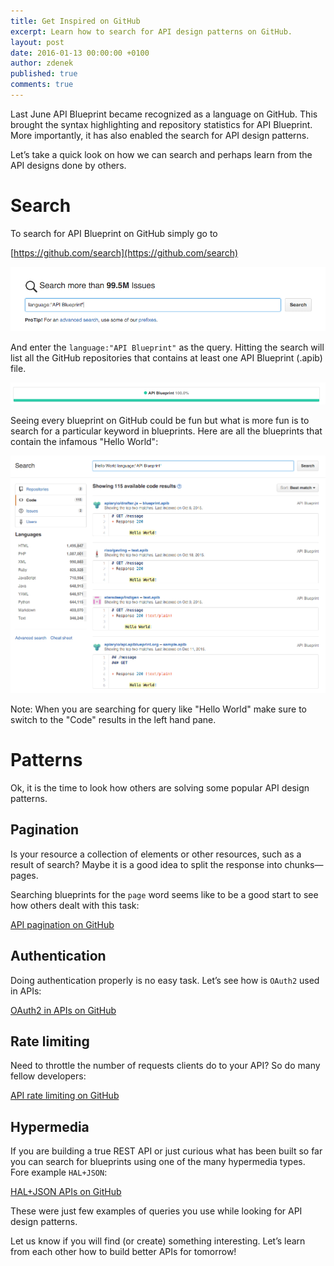 ```yaml
---
title: Get Inspired on GitHub
excerpt: Learn how to search for API design patterns on GitHub.
layout: post
date: 2016-01-13 00:00:00 +0100
author: zdenek
published: true
comments: true
---
```


Last June API Blueprint became recognized as a language on GitHub.
This brought the syntax highlighting and repository statistics for API
Blueprint. More importantly, it has also enabled the search for API design
patterns.

Let’s take a quick look on how we can search and perhaps learn from the API
designs done by others.

# Search

To search for API Blueprint on GitHub simply go to

[https://github.com/search](https://github.com/search)

<img width="640" src="/images/2016-01-13-Get-Inspired-on-GitHub/search.png" alt="search" />

And enter the `language:"API Blueprint"` as the query. Hitting the search will
list all the GitHub repositories that contains at least one API Blueprint
(.apib) file.

<img width="640" src="/images/2016-01-13-Get-Inspired-on-GitHub/statistics.png" alt="statistics" />

Seeing every blueprint on GitHub could be fun but what is more fun is to search
for a particular keyword in blueprints. Here are all the blueprints that
contain the infamous "Hello World":

<img width="640" src="/images/2016-01-13-Get-Inspired-on-GitHub/hello.png" alt="hello" />

Note: When you are searching for query like "Hello World" make sure to switch to
 the "Code" results in the left hand pane.

# Patterns

Ok, it is the time to look how others are solving some popular API design
patterns.

## Pagination

Is your resource a collection of elements or other resources, such as a result
of search? Maybe it is a good idea to split the response into chunks—pages.

Searching blueprints for the `page` word seems like to be a good start to see
how others dealt with this task:

[API pagination on GitHub](https://github.com/search?q=page+language%3A%22API+Blueprint%22&ref=searchresults&type=Code&utf8=%E2%9C%93)

## Authentication

Doing authentication properly is no easy task. Let’s see how is `OAuth2` used in
APIs:

[OAuth2 in APIs on GitHub](https://github.com/search?utf8=%E2%9C%93&q=oauth2+language%3A%22API+Blueprint%22&type=Code&ref=searchresults)

## Rate limiting

Need to throttle the number of requests clients do to your API? So do many
fellow developers:

[API rate limiting on GitHub](https://github.com/search?utf8=%E2%9C%93&q=rate+limit+language%3A%22API+Blueprint%22&type=Code&ref=searchresults)

## Hypermedia

If you are building a true REST API or just curious what has been built so far
you can search for blueprints using one of the many hypermedia types.
Fore example `HAL+JSON`:

[HAL+JSON APIs on GitHub](https://github.com/search?utf8=%E2%9C%93&q=%22hal%2Bjson%22+language%3A%22API+Blueprint%22&type=Code&ref=searchresults)

These were just few examples of queries you use while looking for API design
patterns.

Let us know if you will find (or create) something interesting.
Let’s learn from each other how to build better APIs for tomorrow!
